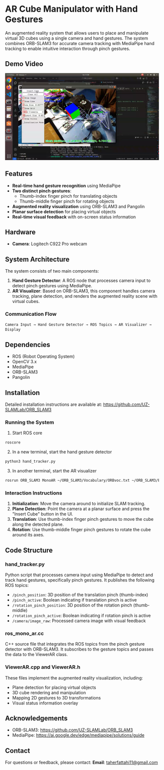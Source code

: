 # AR Cube Manipulator with Hand Gestures

An augmented reality system that allows users to place and manipulate virtual 3D cubes using a single camera and hand gestures. The system combines ORB-SLAM3 for accurate camera tracking with MediaPipe hand tracking to enable intuitive interaction through pinch gestures.

## Demo Video
[![AR Cube Manipulation ](images/screenshot.png)](https://youtu.be/Tp8tu35jK3E)

## Features
- **Real-time hand gesture recognition** using MediaPipe
- **Two distinct pinch gestures**:
  - Thumb-index finger pinch for translating objects
  - Thumb-middle finger pinch for rotating objects
- **Augmented reality visualization** using ORB-SLAM3 and Pangolin
- **Planar surface detection** for placing virtual objects
- **Real-time visual feedback** with on-screen status information

## Hardware
- **Camera**: Logitech C922 Pro webcam

## System Architecture
The system consists of two main components:

1. **Hand Gesture Detector**: A ROS node that processes camera input to detect pinch gestures using MediaPipe.
2. **AR Visualizer**: Based on ORB-SLAM3, this component handles camera tracking, plane detection, and renders the augmented reality scene with virtual cubes.

### Communication Flow
```
Camera Input → Hand Gesture Detector → ROS Topics → AR Visualizer → Display
```

## Dependencies
- ROS (Robot Operating System)
- OpenCV 3.x
- MediaPipe
- ORB-SLAM3
- Pangolin

## Installation
Detailed installation instructions are available at: https://github.com/UZ-SLAMLab/ORB_SLAM3

### Running the System
1. Start ROS core
```bash
roscore
```

2. In a new terminal, start the hand gesture detector
```bash
python3 hand_tracker.py
```

3. In another terminal, start the AR visualizer
```bash
rosrun ORB_SLAM3 MonoAR ~/ORB_SLAM3/Vocabulary/ORBvoc.txt ~/ORB_SLAM3/Examples_old/Monocular/EuRoC.yaml
```

### Interaction Instructions
1. **Initialization**: Move the camera around to initialize SLAM tracking.
2. **Plane Detection**: Point the camera at a planar surface and press the "Insert Cube" button in the UI.
3. **Translation**: Use thumb-index finger pinch gestures to move the cube along the detected plane.
4. **Rotation**: Use thumb-middle finger pinch gestures to rotate the cube around its axes.

## Code Structure

### hand_tracker.py
Python script that processes camera input using MediaPipe to detect and track hand gestures, specifically pinch gestures. It publishes the following ROS topics:
- `/pinch_position`: 3D position of the translation pinch (thumb-index)
- `/pinch_active`: Boolean indicating if translation pinch is active
- `/rotation_pinch_position`: 3D position of the rotation pinch (thumb-middle)
- `/rotation_pinch_active`: Boolean indicating if rotation pinch is active
- `/camera/image_raw`: Processed camera image with visual feedback

### ros_mono_ar.cc
C++ source file that integrates the ROS topics from the pinch gesture detector with ORB-SLAM3. It subscribes to the gesture topics and passes the data to the ViewerAR class.

### ViewerAR.cpp and ViewerAR.h
These files implement the augmented reality visualization, including:
- Plane detection for placing virtual objects
- 3D cube rendering and manipulation
- Mapping 2D gestures to 3D transformations
- Visual status information overlay

## Acknowledgements
- ORB-SLAM3: https://github.com/UZ-SLAMLab/ORB_SLAM3
- MediaPipe: https://ai.google.dev/edge/mediapipe/solutions/guide

## Contact
For questions or feedback, please contact:
**Email**: [taherfattahi11@gmail.com](mailto:taherfattahi11@gmail.com)
